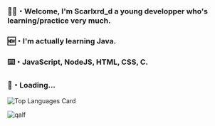### 🖖🏽・Welcome, I'm Scarlxrd_d a young developper who's learning/practice very much.

### 🆕・I'm actually learning Java.

### ⌨️・JavaScript, NodeJS, HTML, CSS, C.

### 🔗・Loading...


![Top Languages Card](https://github-readme-stats.vercel.app/api/top-langs/?username=Scarlxrdddd&layout=compact)


![qalf](https://user-images.githubusercontent.com/71601884/161361872-2cf00f83-e0bd-478d-a830-14dc098b6108.jpg)
